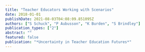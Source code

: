 ```yaml
---
title: "Teacher Educators Working with Scenarios"
date: 2018-01-01
publishDate: 2021-08-03T04:08:09.851095Z
authors: ["S Schuck", "P Aubusson", "K Burden", "S Brindley"]
publication_types: ["2"]
abstract: ""
featured: false
publication: "*Uncertainty in Teacher Education Futures*"
---
```


